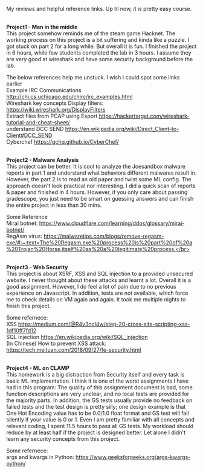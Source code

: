 My reviews and helpful reference links. Up til now, it is pretty easy course.

</br>**Project1 - Man in the middle** </br>
This project somehow reminds me of the steam game Hacknet. The working process on this project is a bit suffering and kinda like a puzzle. I got stuck on part 2 for a long while. But overall it is fun. I finished the project in 6 hours, while few students completed the lab in 3 hours. I assume they are very good at wireshark and have some security background before the lab. </br>

The below references help me unstuck. I wish I could spot some links earlier </br>
Example IRC Communications http://chi.cs.uchicago.edu/chirc/irc_examples.html</br>
Wireshark key concepts Display filters: https://wiki.wireshark.org/DisplayFilters </br>
Extract files from PCAP using Export https://hackertarget.com/wireshark-tutorial-and-cheat-sheet/</br>
understand DCC SEND https://en.wikipedia.org/wiki/Direct_Client-to-Client#DCC_SEND</br>
Cyberchef https://gchq.github.io/CyberChef/</br>


</br>**Project2 - Malware Analysis** </br>
This project can be better. It is cool to analyze the Joesandbox malware reports in part 1 and understand what behaviors different malwares result in. However, the part 2 is to read an old paper and twist some ML config. The approach doesn't look practical nor interesting. I did a quick scan of reports & paper and finished in 4 hours. However, if you only care about passing gradescope, you just need to be smart on guessing answers and can finish the entire project in less than 30 mins. </br>

Some Reference</br>
Mirai botnet: https://www.cloudflare.com/learning/ddos/glossary/mirai-botnet/</br>
RegAsm virus: https://malwaretips.com/blogs/remove-regasm-exe/#:~:text=The%20Regasm.exe%20process%20is%20part%20of%20a%20Trojan%20Horse,itself%20as%20a%20legitimate%20process.</br>


</br>**Project3 - Web Security** </br>
This project is about XSRF, XSS and SQL injection to a provided unsecured website. I never thought about these attacks and learnt a lot. Overall it is a good assignment. However, I do feel a lot of pain due to no previous experience on Javascript. In addition, tests are not available, which force me to check details on VM again and again.  It took me multiple nights to finish this project. </br>

Some refernece:</br>
XSS https://medium.com/@R4v3ncl4w/step-20-cross-site-scripting-xss-1df10ff7fd12</br>
SQL injection https://en.wikipedia.org/wiki/SQL_injection</br>
(In Chinese) How to prevent XSS attack: https://tech.meituan.com/2018/09/27/fe-security.html</br>


</br>**Project4 - ML on CLAMP** </br>
This homework is a big distraction from Security itself and every task is basic ML implementation. I think it is one of the worst assignments I have had in this program: The quality of this assignment document is bad, some function descriptions are very unclear, and no local tests are provided for the majority parts. In addition, the GS tests usually provide no feedback on failed tests and the test design is pretty silly; one design example is that One Hot Encoding value has to be 0.0/1.0 float format and GS test will fail silently if your value is 0 or 1. Even I am pretty familiar with all concepts and relevant coding, I spent 11.5 hours to pass all GS tests. My workload should reduce by at least half if the project is designed better. Let alone I didn't learn any security concepts from this project.</br>

Some refernece:</br>
args and kwargs in Python: https://www.geeksforgeeks.org/args-kwargs-python/
